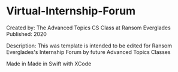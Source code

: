 # Virtual-Internship-Forum
Created by: The Advanced Topics CS Class at Ransom Everglades
Published: 2020

Description: This was template is intended to be edited for Ransom Everglades's Internship Forum by future Advanced Topics Classes



Made in Made in Swift with XCode
